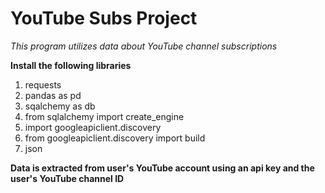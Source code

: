 # YouTube Subs Project

*This program utilizes data about YouTube channel subscriptions*

**Install the following libraries**
1. requests
2. pandas as pd 
3. sqalchemy as db
4. from sqlalchemy import create_engine 
5. import googleapiclient.discovery        
6. from googleapiclient.discovery import build
7. json

**Data is extracted from user's YouTube account using an api key and the user's YouTube channel ID**


